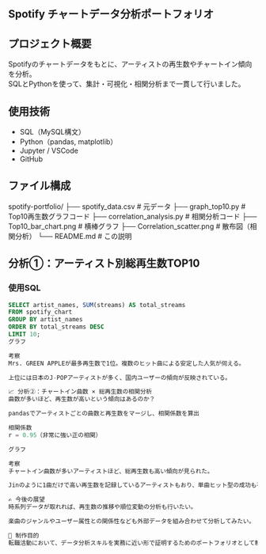 
## Spotify チャートデータ分析ポートフォリオ

## プロジェクト概要

Spotifyのチャートデータをもとに、アーティストの再生数やチャートイン傾向を分析。  
SQLとPythonを使って、集計・可視化・相関分析まで一貫して行いました。

## 使用技術

- SQL（MySQL構文）
- Python（pandas, matplotlib）
- Jupyter / VSCode
- GitHub

## ファイル構成

spotify-portfolio/
├── spotify_data.csv # 元データ
├── graph_top10.py # Top10再生数グラフコード
├── correlation_analysis.py # 相関分析コード
├── Top10_bar_chart.png # 横棒グラフ
├── Correlation_scatter.png # 散布図（相関分析）
└── README.md # この説明



## 分析①：アーティスト別総再生数TOP10

### 使用SQL
```sql
SELECT artist_names, SUM(streams) AS total_streams
FROM spotify_chart
GROUP BY artist_names
ORDER BY total_streams DESC
LIMIT 10;
グラフ

考察
Mrs. GREEN APPLEが最多再生数で1位。複数のヒット曲による安定した人気が伺える。

上位には日本のJ-POPアーティストが多く、国内ユーザーの傾向が反映されている。

📈 分析②：チャートイン曲数 × 総再生数の相関分析
曲数が多いほど、再生数が高いという傾向はあるのか？

pandasでアーティストごとの曲数と再生数をマージし、相関係数を算出

相関係数
r = 0.95（非常に強い正の相関）

グラフ

考察
チャートイン曲数が多いアーティストほど、総再生数も高い傾向が見られた。

Jinのように1曲だけで高い再生数を記録しているアーティストもおり、単曲ヒット型の成功も存在。

✍️ 今後の展望
時系列データが取れれば、再生数の推移や順位変動の分析も行いたい。

楽曲のジャンルやユーザー属性との関係性なども外部データを組み合わせて分析してみたい。

📎 制作目的
転職活動において、データ分析スキルを実務に近い形で証明するためのポートフォリオとして制作しました。
